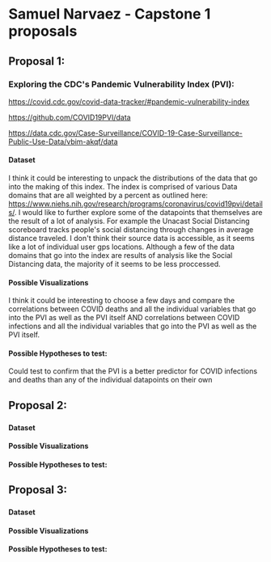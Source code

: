 # Samuel Narvaez - Capstone 1 proposals

## Proposal 1: 
### Exploring the CDC's Pandemic Vulnerability Index (PVI):
  https://covid.cdc.gov/covid-data-tracker/#pandemic-vulnerability-index

  https://github.com/COVID19PVI/data

  https://data.cdc.gov/Case-Surveillance/COVID-19-Case-Surveillance-Public-Use-Data/vbim-akqf/data

#### Dataset
I think it could be interesting to unpack the distributions of the data that go into the making of this index. The index is comprised of various Data domains that are all weighted by a percent as outlined here: https://www.niehs.nih.gov/research/programs/coronavirus/covid19pvi/details/. I would like to further explore some of the datapoints that themselves are the result of a lot of analysis. For example the Unacast Social Distancing scoreboard tracks people's social distancing through changes in average distance traveled. I don't think their source data is accessible, as it seems like a lot of individual user gps locations. Although a few of the data domains that go into the index are results of analysis like the Social Distancing data, the majority of it seems to be less proccessed. 
#### Possible Visualizations
I think it could be interesting to choose a few days and compare the correlations between COVID deaths and all the individual variables that go into the PVI as well as the PVI itself AND correlations between COVID infections and all the individual variables that go into the PVI as well as the PVI itself. 
#### Possible Hypotheses to test: 
Could test to confirm that the PVI is a better predictor for COVID infections and deaths than any of the individual datapoints on their own 
## Proposal 2: 
### 

#### Dataset
 
#### Possible Visualizations

#### Possible Hypotheses to test: 

## Proposal 3: 
### 

#### Dataset
 
#### Possible Visualizations

#### Possible Hypotheses to test: 
